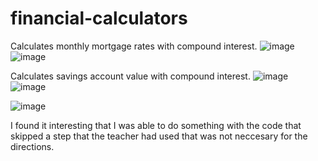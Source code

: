 # financial-calculators

Calculates monthly mortgage rates with compound interest.
![image](https://github.com/LBihn-King/financial-calculators/assets/166444171/21999932-595a-49ea-bd77-e5aba0d6e3b5)
![image](https://github.com/LBihn-King/financial-calculators/assets/166444171/5a3bdec6-fe8c-4a86-addc-29999699f753)

Calculates savings account value with compound interest.
![image](https://github.com/LBihn-King/financial-calculators/assets/166444171/e5af3c86-c205-4245-be27-d4dff54bd414)
![image](https://github.com/LBihn-King/financial-calculators/assets/166444171/9d3c3d47-6780-491e-9fbd-9a7a507f56d0)

![image](https://github.com/LBihn-King/financial-calculators/assets/166444171/94b3561e-a333-4653-bd9f-5e13abc7c6aa)

I found it interesting that I was able to do something with the code that skipped a step that the teacher had used that was not neccesary for the directions.
